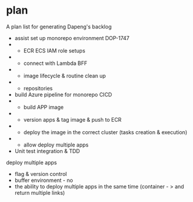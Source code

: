 # plan
A plan list for generating Dapeng's backlog

- assist set up monorepo environment DOP-1747
- - ECR ECS IAM role setups 
- - connect with Lambda BFF
- - image lifecycle & routine clean up
- - repositories
- build Azure pipeline for monorepo CICD
- - build APP image
- - version apps & tag image & push to ECR
- - deploy the image in the correct cluster (tasks creation & execution)
- - allow deploy multiple apps
- Unit test integration & TDD


deploy multiple apps
- flag & version control
- buffer environment - no
- the ability to deploy multiple apps in the same time (container - > and return multiple links)
